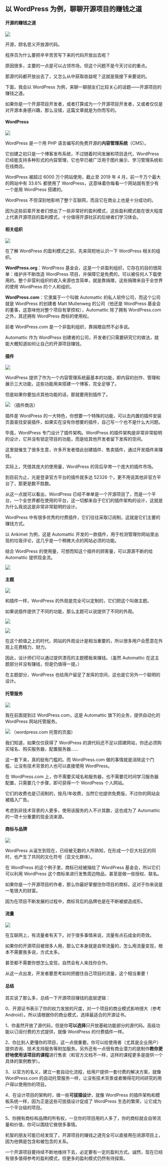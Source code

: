 ## 以 WordPress 为例，聊聊开源项目的赚钱之道

#### 开源的赚钱之道

![](开源项目的赚钱之道/1.png)

开源，顾名思义开放源代码。

程序员为什么要把辛辛苦苦写下来的代码开放出去呢？

原因很多，主要的一点是可以占领市场，但这个问题不是今天讨论的重点。

那源代码都开放出去了，又怎么从中获取收益呢？这就是我接下来要说的。

下面，我会以 WordPress 为例，来聊一聊朋友们比较关心的话题——开源项目的赚钱之道。

如果你是一个开源项目开发者，或者打算成为一个开源项目开发者，又或者仅仅是对开源本身感兴趣，那么没错，这篇文章就是为你而写的。

#### WordPress

![](开源项目的赚钱之道/2.png)

WordPress 是一个用 PHP 语言编写的免费开源的**内容管理系统**（CMS）。

它创建之初只是一个博客发布系统，不过随着时间发展和项目迭代，WordPress 已经能支持多种形式的内容管理，它也早已被广泛用于图片展示、学习管理系统和在线商店。

WordPress 被超过 6000 万个网站使用，截止至 2019 年 4 月，前一千万个最大的网站中有 33.6% 都使用了 WordPress，这意味着你每看一个网站就有至少有一个是用 WordPress 搭建的。

WordPress 不但深刻地影响了整个互联网，而且它在商业上也是十分成功的。

因为这些前辈开发者们想出了一些非常好的盈利模式，这些盈利模式能在很大程度上代表开源项目的盈利模式，十分值得开源社区的后继者们学习体会。

#### 相关组织

![](开源项目的赚钱之道/3.png)

在了解 WordPress 的盈利模式之前，先来简短地认识一下 WordPress 相关的组织。

**WordPress.org**：WordPress 基金会，这是一个非盈利组织，它存在的目的很简单：维护并不断改造 WordPress 项目，并保障它是免费的，可以被任何人下载使用的。整个非营利组织的收入来源也含简单，就是靠捐赠，这些捐赠来自于全世界的使用 WordPress 的个人和组织。

**WordPress.com**：它隶属于一个叫做 Automattic 的私人软件公司，而这个公司就是 WordPress 的创建者 Matt Mullenweg 的公司（他还是 WordPress 基金会的董事，这意味他对整个项目有掌控权），Automattic 除了拥有 WordPress.com 之外，其还拥有 WordPress 商标的使用权。

前者 WordPress.com 是一个非盈利组织，靠捐赠自然不必多说。

Automattic 作为 WordPress 创建者的公司，开发者们只需要研究它的做法，就能大概知道如何让自己的开源项目赚钱。

#### 插件

![](开源项目的赚钱之道/4.png)

WordPress 提供了作为一个内容管理系统最基本的功能，即内容的创作、管理和展示三大功能，这些功能用来搭建一个博客，完全足够了。

但是如果你要加点其他功能的话，那就要用到插件了。

![](开源项目的赚钱之道/5.png)
（插件商店）

插件是 WordPress 的一大特色，你想要一个特殊的功能，可以去内置的插件安装页面查找安装插件，如果实在没有你想要的插件，自己写一个也不是什么大问题。

毕竟，WordPress 专门设计了插件架构。WordPress 的插件架构是非常非常聪明的设计，它并没有锁定项目的功能，而是给其他开发者留下发挥的空间。

这里就催生了很多生意，许多开发者借此创建插件、售卖插件，通过开发插件来赚钱。

实际上，凭借其庞大的使用量，WordPress 的背后孕育一个庞大的插件市场。

到目前为止，光是登录官方平台的插件就多达 52326 个，更不用说其他非官方平台了，那更是数不胜数。

从这一点就可以看出，WordPress 已经不单单是一个开源项目了，而是一个平台，一个全世界都在使用的平台，这一切都来自于它们的插件架构的设计，这就是为什么我说这是非常非常聪明的设计。

WordPress 中有很多优秀的付费插件，它们往往采取订阅制，这就是它们主要的赚钱方式。

以 Ankimet 为例，这是 Automattic 开发的一款插件，用于检测管理你网站里出现的垃圾评论，这几乎是一个稍微大点的网站必须的功能。

结合 WordPress 的使用量，可想而知这个插件的顾客量，可以源源不断的给 Automattic 提供现金流。

![](开源项目的赚钱之道/6.png)

#### 主题

![](开源项目的赚钱之道/7.png)

和插件一样，WordPress 的外观是完全可以定制的，它们把这个叫做主题。

如果说插件提供了不同的功能，那么主题可以说提供了不同的外观。

![](开源项目的赚钱之道/8.png)

![](开源项目的赚钱之道/9.png)

在这个颜值之上的时代，网站的外观设计是相当重要的，所以很多用户会愿意在外观上花费精力、财力。

因此，设计师们可以通过提供漂亮的主题模板来赚钱。（虽然 Automattic 在这主题部分并没有赚钱，但是仍值得一提。）

在主题部分，WordPress 也给用户留足了发挥的空间，这也是它另外一个聪明的设计。

#### 托管服务

![](开源项目的赚钱之道/10.png)

我在前面提到过 WordPress.com，这是 Automattic 旗下的业务，提供自动化的 WordPress 网站托管服务。

![](开源项目的赚钱之道/11.png)
（wordpress.com 托管的页面）

我们知道，如果仅仅获得了 WordPress 的源代码还不足以搭建网站，你还必须购买域名、购买服务器，配置服务器......

这一套下来，真的挺有门槛的。而 WordPress.com 做的事情就是消除这个门槛，让没有技术背景的人也可以直接使用 WordPress。

在 WordPress.com 上，你不需要买域名和服务器，也不需要花时间学习服务器配置，只需要几个步骤，即可获得一个 WordPress 个人网站。

它们的收费也是订阅制的，按月/年收费，当然它也提供免费版，不过你的网站会被插入广告。

考虑到非技术背景的人更多，使用该服务的人不计其数，这也成为了 Automattic 的一项十分重要的现金流来源。

#### 商标与品牌

![](开源项目的赚钱之道/12.png)

WordPress 从诞生到现在，已经被无数的人所熟知，在形成一个巨大社区的同时，也产生了共同的文化符号（亚文化群体）。

在 WordPress 的这个例子里，商标已经被捐给了 WordPress 基金会，所以它们可以利用 WordPress 这个商标来进行发售周边物品，甚至是做一些授权、联名。

如果你是一个开源项目的作者，那么你最好掌握住你项目的商标，这对于你来说是一笔很大的财富。

因为在项目不断发展的过程中，商标背后的品牌也是在不断被塑造成形。

#### 流量

![](开源项目的赚钱之道/13.png)

在互联网上，有流量者有天下。对于很多事情来说，流量有点石成金的奇效。

如果你的开源项目被很多人用，那么它本身就是自带流量的，怎么用流量变现，根本不需要我多说，方式太多。

甚至都不需要你想怎么变现，自然会有人来找你合作。

从这一点出发，开发者要思考如何把握住自己项目的流量，这个相当重要！

#### 总结

其实说了那么多，总结一下开源项目赚钱的底层逻辑：

0、开源证书表示了你的权力发放的尺度，对一个项目的商业模式影响很大（参考 Android）。所以请根据你的商业模式，选择最适合的开源证书。

1、你虽然开放了源代码，但是你**可以选择**只开放基础功能部分的源代码。高级功能以订阅付费的方式提供，就像 WordPress 的付费插件一样。

2、你比别人更懂你的项目，这一点很重要。你可以给使用者（尤其是企业用户）提供咨询、技术支持服务等附加服务。另外还有一点很有商业潜力的是制作**教你更好地使用该项目的课程**进行售卖（和官方文档不一样，这样的课程更多是提供一个具体的案例教学）。

3、以官方的名义，建立一套自动化流程，给用户提供一套付费的解决方案，就像 WordPress.com 的自动托管服务一样，让没有技术背景或者懒得花时间研究的用户得以使用你的项目。

4、在设计项目的架构时，做一些**可拔插设计**，就像 WordPress 的插件架构和模板系统一样，因为正是这些可拔插设计促成了 WordPress 生态的繁荣，让它成为一个平台级的项目。

5、你拥有商标和品牌的所有权，一旦你的项目用的人多了，你的商标就会自带流量和价值，你可以围绕它做很多事情。

机智的朋友可能已经发现了，开源项目的赚钱之道完全可以直接用在闭源项目上，因为他俩是包含和被包含的关系。

一个开源项目要持续不断地维持下去，必定要有一定的盈利方式。诚然，现在已经有很多值得参考的盈利模式，但更多的盈利模式仍然有待探索。
